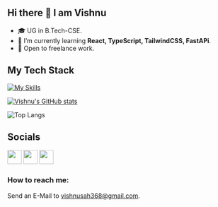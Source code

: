 ## Hi there 👋 I am Vishnu

- 🎓 UG in B.Tech-CSE.
- 🌱 I’m currently learning **React, TypeScript, TailwindCSS, FastAPi**.
- 💼 Open to freelance work.

## My Tech Stack

   [![My Skills](https://skillicons.dev/icons?i=html,css,js,tailwind,typescript,react,py,fastapi,mysql,linux,gitlab,postman)](https://skillicons.dev)
   
  [![Vishnu's GitHub stats](https://github-readme-stats.vercel.app/api?username=Vishnu19091)](https://github.com/anuraghazra/github-readme-stats)
  
  ![Top Langs](https://github-readme-stats.vercel.app/api/top-langs/?username=Vishnu19091&layout=compact)

## Socials
<p align="left">
   <a href="https://www.github.com/Vishnu19091" target="_blank" rel="noreferrer">
      <img src="https://raw.githubusercontent.com/danielcranney/readme-generator/main/public/icons/socials/github.svg" width="32" height="32" /></a>
   <a href="https://www.linkedin.com/in/vishnuvt1183/" target="_blank" rel="noreferrer">
      <img src="https://raw.githubusercontent.com/danielcranney/readme-generator/main/public/icons/socials/linkedin.svg" width="32" height="32" /></a>
   <a href="https://youtube.com/@vishnusah-dq2ke" target="_blank" rel="noreferrer">
      <img src="https://raw.githubusercontent.com/danielcranney/readme-generator/main/public/icons/socials/youtube.svg" width="32" height="32" /></a>
</p>

### How to reach me:
Send an E-Mail to vishnusah368@gmail.com.
